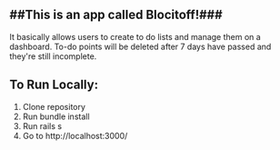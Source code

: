 
##This is an app called Blocitoff!###
-------------------------------------

It basically allows users to create to do lists and manage them on a dashboard.
To-do points will be deleted after 7 days have passed and they're still incomplete.

To Run Locally:
---------------

1. Clone repository
2. Run bundle install
3. Run rails s
4. Go to http://localhost:3000/
